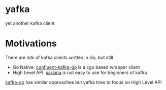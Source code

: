 # yafka
yet another kafka client

# Motivations

There are lots of kafka clients written in Go, but still 

* Go Native: [confluent-kafka-go](https://github.com/confluentinc/confluent-kafka-go) is a cgo based wrapper client
* High Level API: [sarama](https://github.com/Shopify/sarama) is not easy to use for beginners of kafka

[kafka-go](https://github.com/segmentio/kafka-go) has similar approaches but yafka tries to focus on High Level API
